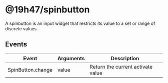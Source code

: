 # @19h47/spinbutton

A spinbutton is an input widget that restricts its value to a set or range of discrete values.

## Events

| Event             | Arguments | Description                       |
| ----------------- | --------- | --------------------------------- |
| SpinButton.change | value     | Return the current activate value |
